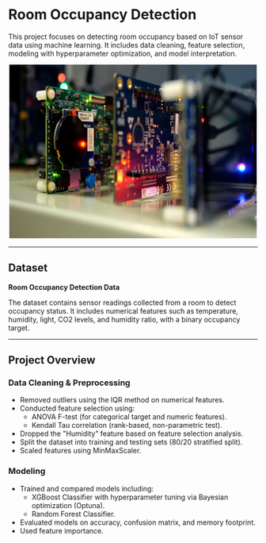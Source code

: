 # Room Occupancy Detection

This project focuses on detecting room occupancy based on IoT sensor data using machine learning. It includes data cleaning, feature selection, modeling with hyperparameter optimization, and model interpretation.

<div align="center">
<img src="board.png" alt="Board" width="500px" height="350px"/>
</div>


---

## Dataset

**Room Occupancy Detection Data**

The dataset contains sensor readings collected from a room to detect occupancy status. It includes numerical features such as temperature, humidity, light, CO2 levels, and humidity ratio, with a binary occupancy target.

---

## Project Overview

### Data Cleaning & Preprocessing

- Removed outliers using the IQR method on numerical features.
- Conducted feature selection using:
  - ANOVA F-test (for categorical target and numeric features).
  - Kendall Tau correlation (rank-based, non-parametric test).
- Dropped the "Humidity" feature based on feature selection analysis.
- Split the dataset into training and testing sets (80/20 stratified split).
- Scaled features using MinMaxScaler.

### Modeling

- Trained and compared models including:
  - XGBoost Classifier with hyperparameter tuning via Bayesian optimization (Optuna).
  - Random Forest Classifier.
- Evaluated models on accuracy, confusion matrix, and memory footprint.
- Used feature importance.
